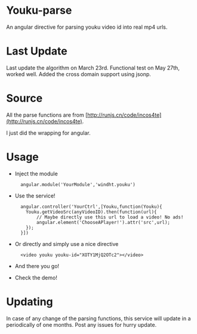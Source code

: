 # Youku-parse
An angular directive for parsing youku video id into real mp4 urls.

# Last Update
Last update the algorithm on March 23rd.
Functional test on May 27th, worked well.
Added the cross domain support using jsonp.

# Source
All the parse functions are from [http://runjs.cn/code/incos4te](http://runjs.cn/code/incos4te).

I just did the wrapping for angular.

# Usage
* Inject the module

        angular.module('YourModule','windht.youku')
    
* Use the service!

        angular.controller('YourCtrl',[Youku,function(Youku){
          Youku.getVideoSrc(anyVideoID).then(function(url){
              // Maybe directly use this url to load a video! No ads!
              angular.element('ChooseAPlayer!').attr('src',url);
          });
        }])
        
* Or directly and simply use a nice directive
        
        <video youku youku-id="XOTY1MjQ2OTc2"></video>

* And there you go!

* Check the demo!

# Updating
In case of any change of the parsing functions, this service will update in a periodically of one months. Post any issues for hurry update.

